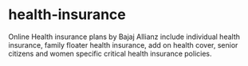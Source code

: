 # health-insurance
Online Health insurance plans by Bajaj Allianz include individual health insurance, family floater health insurance, add on health cover, senior citizens and women specific critical health insurance policies.
